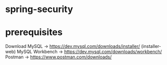 # spring-security

# prerequisites

Download
MySQL -> https://dev.mysql.com/downloads/installer/ (installer-web)
MySQL Workbench -> https://dev.mysql.com/downloads/workbench/
Postman -> https://www.postman.com/downloads/
